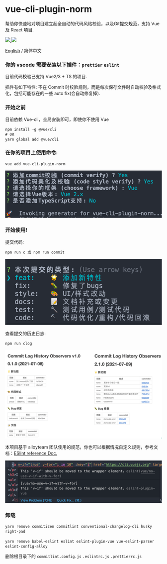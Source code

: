 # vue-cli-plugin-norm

帮助你快速地对项目建立起全自动的代码风格校验，以及Git提交规范，支持 Vue 及 React 项目.

  <a href="https://www.npmjs.org/package/vue-cli-plugin-norm">
    <img src="https://img.shields.io/npm/v/vue-cli-plugin-norm.svg">
  </a>

  <a href="https://npmcharts.com/compare/vue-cli-plugin-norm?minimal=true">
    <img src="http://img.shields.io/npm/dm/vue-cli-plugin-norm.svg">
  </a>

[English](./README.md) / 简体中文

### 你的 vscode 需要安装以下插件：`prettier` `eslint`

目前代码校验已支持 Vue2/3 + TS 的项目.

插件有如下特性: 不在 Commit 时校验规则，而是每次保存文件时自动校验及格式化，包括可能存在的一些 auto fix(会自动修复掉).

### 开始之前

目前依赖 Vue-cli，全局安装即可，即使你不使用 Vue

```
npm install -g @vue/cli
# OR
yarn global add @vue/cli
```

### 在你的项目上使用命令:

```
vue add vue-cli-plugin-norm
```

![](./images/install.png)

### 开始使用!

提交代码:

```
npm run c 或 npm run commit
```

![](./images/c.png)

查看提交的历史日志:

```
npm run clog
```

![](./images/docs.png)

本项目基于 alloyteam 团队使用的规范，你也可以根据情况自定义规则，参考文档：[ESlint reference Doc.](https://alloyteam.github.io/eslint-config-alloy/?hideOff=1)

![](./images/v.png)

### 卸载

```
yarn remove commitizen commitlint conventional-changelog-cli husky right-pad

yarn remove babel-eslint eslint eslint-plugin-vue vue-eslint-parser eslint-config-alloy
```

删除根目录下的 `commitlint.config.js` `.eslintrc.js` `.prettierrc.js`
